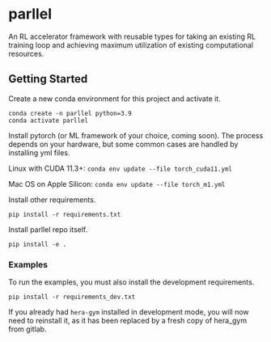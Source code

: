 # parllel

An RL accelerator framework with reusable types for taking an existing RL training loop and achieving maximum utilization of existing computational resources.

## Getting Started

Create a new conda environment for this project and activate it.

```
conda create -n parllel python=3.9
conda activate parllel
```

Install pytorch (or ML framework of your choice, coming soon). The process depends on your hardware, but some common cases are handled by installing yml files.

Linux with CUDA 11.3+: `conda env update --file torch_cuda11.yml`

Mac OS on Apple Silicon: `conda env update --file torch_m1.yml`

Install other requirements.

```
pip install -r requirements.txt
```

Install parllel repo itself.

```
pip install -e .
```

### Examples

To run the examples, you must also install the development requirements.

```
pip install -r requirements_dev.txt
```

If you already had `hera-gym` installed in development mode, you will now need to reinstall it, as it has been replaced by a fresh copy of hera_gym from gitlab.